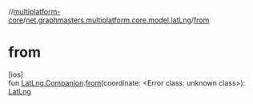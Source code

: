 //[multiplatform-core](../../index.md)/[net.graphmasters.multiplatform.core.model.latLng](index.md)/[from](from.md)

# from

[ios]\
fun [LatLng.Companion](../net.graphmasters.multiplatform.core.model/-lat-lng/-companion/index.md#1461150996%2FExtensions%2F-183831061).[from](from.md)(coordinate: &lt;Error class: unknown class&gt;): [LatLng](../net.graphmasters.multiplatform.core.model/-lat-lng/index.md#94959378%2FExtensions%2F-183831061)
